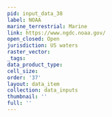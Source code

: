 ```yaml
---
pid: input_data_38
label: NOAA
marine_terrestrial: Marine
link: https://www.ngdc.noaa.gov/
open_closed: Open
jurisdiction: US waters
raster_vector: 
_tags: 
data_product_type: 
cell_size: 
order: '37'
layout: data_item
collection: data_inputs
thumbnail: ''
full: ''
---
```

